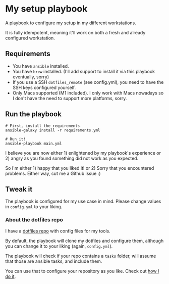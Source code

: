 # My setup playbook

A playbook to configure my setup in my different workstations.

It is fully idempotent, meaning it'll work on both a fresh and already configured workstation.

## Requirements

- You have `ansible` installed.
- You have `brew` installed. (I'll add support to install it via this playbook eventually, sorry)
- If you use a SSH `dotfiles_remote` (see config.yml), you need to have the SSH keys configured yourself.
- Only Macs supported (M1 included). I only work with Macs nowadays so I don't have the need to support more platforms, sorry.

## Run the playbook

```
# First, install the requirements
ansible-galaxy install -r requirements.yml

# Run it!
ansible-playbook main.yml
```

I believe you are now either 1) enlightened by my playbook's experience or 2) angry as you found something did not work as you expected.

So I'm either 1) happy that you liked it! or 2) Sorry that you encountered problems. Either way, cut me a Github issue :)

## Tweak it

The playbook is configured for my use case in mind.
Please change values in `config.yml` to your liking.

### About the dotfiles repo

I have a [dotfiles repo](https://github.com/JavierLuna/dots) with config files for my tools.

By default, the playbook will clone my dotfiles and configure them, although you can change it to your liking (again, `config.yml`).

The playbook will check if your repo contains a `tasks` folder, will assume that those are ansible tasks, and include them.

You can use that to configure your repository as you like. Check out [how I do it](https://github.com/JavierLuna/dots/tree/main/tasks).
